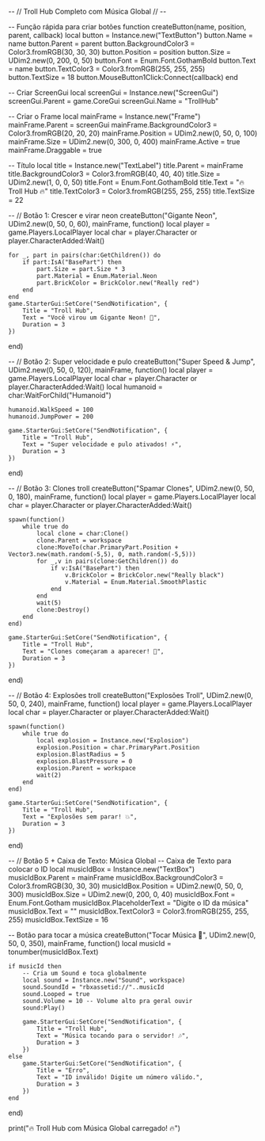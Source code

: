 -- // Troll Hub Completo com Música Global // --

-- Função rápida para criar botões
function createButton(name, position, parent, callback)
    local button = Instance.new("TextButton")
    button.Name = name
    button.Parent = parent
    button.BackgroundColor3 = Color3.fromRGB(30, 30, 30)
    button.Position = position
    button.Size = UDim2.new(0, 200, 0, 50)
    button.Font = Enum.Font.GothamBold
    button.Text = name
    button.TextColor3 = Color3.fromRGB(255, 255, 255)
    button.TextSize = 18
    button.MouseButton1Click:Connect(callback)
end

-- Criar ScreenGui
local screenGui = Instance.new("ScreenGui")
screenGui.Parent = game.CoreGui
screenGui.Name = "TrollHub"

-- Criar o Frame
local mainFrame = Instance.new("Frame")
mainFrame.Parent = screenGui
mainFrame.BackgroundColor3 = Color3.fromRGB(20, 20, 20)
mainFrame.Position = UDim2.new(0, 50, 0, 100)
mainFrame.Size = UDim2.new(0, 300, 0, 400)
mainFrame.Active = true
mainFrame.Draggable = true

-- Título
local title = Instance.new("TextLabel")
title.Parent = mainFrame
title.BackgroundColor3 = Color3.fromRGB(40, 40, 40)
title.Size = UDim2.new(1, 0, 0, 50)
title.Font = Enum.Font.GothamBold
title.Text = "🔥 Troll Hub 🔥"
title.TextColor3 = Color3.fromRGB(255, 255, 255)
title.TextSize = 22

-- // Botão 1: Crescer e virar neon
createButton("Gigante Neon", UDim2.new(0, 50, 0, 60), mainFrame, function()
    local player = game.Players.LocalPlayer
    local char = player.Character or player.CharacterAdded:Wait()

    for _, part in pairs(char:GetChildren()) do
        if part:IsA("BasePart") then
            part.Size = part.Size * 3
            part.Material = Enum.Material.Neon
            part.BrickColor = BrickColor.new("Really red")
        end
    end
    game.StarterGui:SetCore("SendNotification", {
        Title = "Troll Hub",
        Text = "Você virou um Gigante Neon! 🔴",
        Duration = 3
    })
end)

-- // Botão 2: Super velocidade e pulo
createButton("Super Speed & Jump", UDim2.new(0, 50, 0, 120), mainFrame, function()
    local player = game.Players.LocalPlayer
    local char = player.Character or player.CharacterAdded:Wait()
    local humanoid = char:WaitForChild("Humanoid")

    humanoid.WalkSpeed = 100
    humanoid.JumpPower = 200

    game.StarterGui:SetCore("SendNotification", {
        Title = "Troll Hub",
        Text = "Super velocidade e pulo ativados! ⚡",
        Duration = 3
    })
end)

-- // Botão 3: Clones troll
createButton("Spamar Clones", UDim2.new(0, 50, 0, 180), mainFrame, function()
    local player = game.Players.LocalPlayer
    local char = player.Character or player.CharacterAdded:Wait()

    spawn(function()
        while true do
            local clone = char:Clone()
            clone.Parent = workspace
            clone:MoveTo(char.PrimaryPart.Position + Vector3.new(math.random(-5,5), 0, math.random(-5,5)))
            for _,v in pairs(clone:GetChildren()) do
                if v:IsA("BasePart") then
                    v.BrickColor = BrickColor.new("Really black")
                    v.Material = Enum.Material.SmoothPlastic
                end
            end
            wait(5)
            clone:Destroy()
        end
    end)

    game.StarterGui:SetCore("SendNotification", {
        Title = "Troll Hub",
        Text = "Clones começaram a aparecer! 🤖",
        Duration = 3
    })
end)

-- // Botão 4: Explosões troll
createButton("Explosões Troll", UDim2.new(0, 50, 0, 240), mainFrame, function()
    local player = game.Players.LocalPlayer
    local char = player.Character or player.CharacterAdded:Wait()

    spawn(function()
        while true do
            local explosion = Instance.new("Explosion")
            explosion.Position = char.PrimaryPart.Position
            explosion.BlastRadius = 5
            explosion.BlastPressure = 0
            explosion.Parent = workspace
            wait(2)
        end
    end)

    game.StarterGui:SetCore("SendNotification", {
        Title = "Troll Hub",
        Text = "Explosões sem parar! 💥",
        Duration = 3
    })
end)

-- // Botão 5 + Caixa de Texto: Música Global
-- Caixa de Texto para colocar o ID
local musicIdBox = Instance.new("TextBox")
musicIdBox.Parent = mainFrame
musicIdBox.BackgroundColor3 = Color3.fromRGB(30, 30, 30)
musicIdBox.Position = UDim2.new(0, 50, 0, 300)
musicIdBox.Size = UDim2.new(0, 200, 0, 40)
musicIdBox.Font = Enum.Font.Gotham
musicIdBox.PlaceholderText = "Digite o ID da música"
musicIdBox.Text = ""
musicIdBox.TextColor3 = Color3.fromRGB(255, 255, 255)
musicIdBox.TextSize = 16

-- Botão para tocar a música
createButton("Tocar Música 🎵", UDim2.new(0, 50, 0, 350), mainFrame, function()
    local musicId = tonumber(musicIdBox.Text)

    if musicId then
        -- Cria um Sound e toca globalmente
        local sound = Instance.new("Sound", workspace)
        sound.SoundId = "rbxassetid://"..musicId
        sound.Looped = true
        sound.Volume = 10 -- Volume alto pra geral ouvir
        sound:Play()

        game.StarterGui:SetCore("SendNotification", {
            Title = "Troll Hub",
            Text = "Música tocando para o servidor! 🎶",
            Duration = 3
        })
    else
        game.StarterGui:SetCore("SendNotification", {
            Title = "Erro",
            Text = "ID inválido! Digite um número válido.",
            Duration = 3
        })
    end
end)

print("🔥 Troll Hub com Música Global carregado! 🔥")
